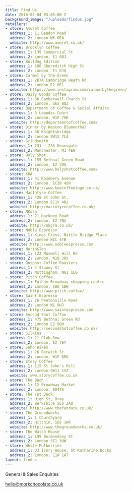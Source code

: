 ```yaml
---
title: Find Us
date: 2016-04-04 03:45:00 Z
background_image: "/uploads/findus.jpg"
retailers:
- store: Amoret Coffee
  address_1: 11 Beadon Road
  address_2: London W6 0EA
  website: http://www.amoret.co.uk/
- store: Brooklyn Coffee
  address_1: 139 Commercial St
  address_2: London, E1 6BJ 
- store: Bulldog Edition
  address_1: 100 Shoreditch High St
  address_2: London, E1 6JQ
- store: Carmel by the Green
  address_1: 287A Cambridge Heath Rd
  address_2: London E2 0EL
  website: https://www.instagram.com/carmelbythegreen/
- store: Daily Goods Coffee
  address_1: 36 Camberwell Church St
  address_2: London, SE5 8QZ
- store: Department of Coffee & Social Affairs
  address_1: 3 Lowndes Court
  address_2: London, W1F 7HD
  website: http://departmentofcoffee.com/
- store: Dinner by Heston Blumenthal
  address_1: 66 Knightsbridge
  address_2: London SW1X 7LA
- store: Grindsmith
  address_1: 231 - 233 Deansgate
  address_2: Manchester, M3 4EN
- store: Holy Shot
  address_1: 155 Bethnal Green Road
  address_2: London, E2 7DG
  website: http://www.holyshotcoffee.com/
- store: KOA
  address_1: 41 Rosebery Avenue
  address_2: London, EC1R 4SH
  website: http://www.koacoffeetogo.co.uk/
- store: MacIntyre Coffee
  address_1: 428 St John St,
  address_2: London EC1V 4NJ
  website: http://macintyrecoffee.co.uk/
- store: NKora
  address_1: 21 Hackney Road
  address_2: London, E2 7NX
  website: http://nkora.co.uk/
- store: Noble Espresso
  address_1: Kings Cross, Battle Bridge Place
  address_2: London N1C 4TB
  website: http://www.nobleespresso.com
- store: North&Ten
  address_1: 123 Muswell Hill Rd
  address_2: London, N10 3HS
- store: Outpost Coffee Roasters
  address_1: 4 Stoney St
  address_2: Nottingham, NG1 1LG
- store: Pitch Coffee
  address_1: Fulham Broadway shopping centre
  address_2: London, SW6 1BW
  website: http://www.pitch.coffee/
- store: Saint Espresso
  address_1: 26 Pentonville Road
  address_2: London N1 9HJ
  website: http://www.saintespresso.com
- store: Second Shot Coffee
  address_1: 475 Bethnal Green Rd
  address_2: London E2 9QH
  website: http://secondshotcoffee.co.uk/
- store: Silkies
  address_1: 21 Club Row
  address_2: London, E2 7EY
- store: Soho Bikes
  address_1: 26 Berwick St
  address_2: London, W1F 8RG
- store: Story Coffee
  address_1: 115 St John's Hill
  address_2: London SW11 1SZ
  website: www.storycoffee.co.uk
- store: The Bach
  address_1: 12 Broadway Market
  address_2: London, E84TS
- store: The Fat Duck
  address_1: High St, Bray
  address_2: Berkshire SL6 2AQ
  website: http://www.thefatduck.co.uk/
- store: The Groundworks
  address_1: 1 Churchyard
  address_2: Hitchin, SG5 1HR
  website: http://www.thegroundworks.co.uk/
- store: The Watch House
  address_1: 199 Bermondsey St
  address_2: London SE1 3UW
- store: White Mulberries
  address_1: D3 Ivory House, St Katharine Docks
  address_2: London, E1W 1AT
layout: findus
---
```


General & Sales Enquiries


[hello@morkchocolate.co.uk](mailto:hello@morkchocolate.co.uk)

